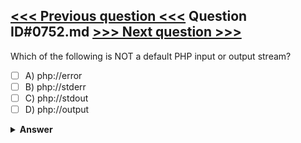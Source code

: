 [<<< Previous question <<<](0751.md)   Question ID#0752.md   [>>> Next question >>>](0753.md)
---

Which of the following is NOT a default PHP input or output stream?

- [ ] A) php://error
- [ ] B) php://stderr
- [ ] C) php://stdout
- [ ] D) php://output

<details><summary><b>Answer</b></summary>
<p>
  Answer: <strong>A</strong>
</p>
</details>

